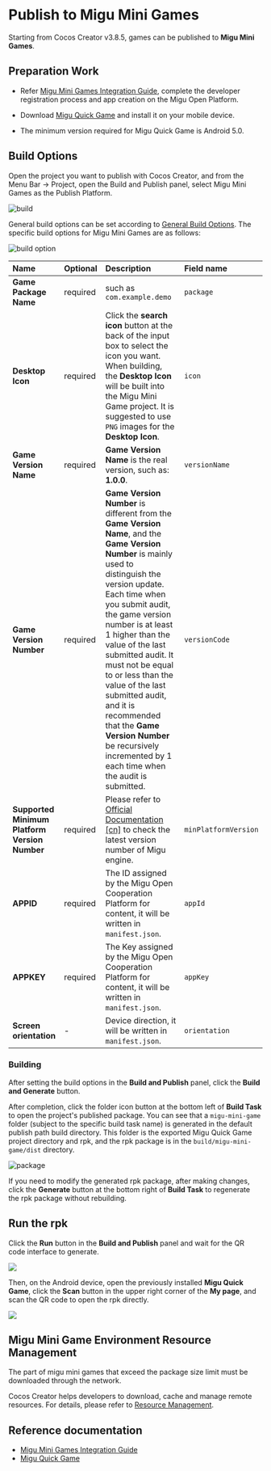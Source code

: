 # Publish to Migu Mini Games

Starting from Cocos Creator v3.8.5, games can be published to **Migu Mini Games**.

## Preparation Work

- Refer [Migu Mini Games Integration Guide](https://open.migufun.com/document/detail?id=640), complete the developer registration process and app creation on the Migu Open Platform.

- Download [Migu Quick Game](https://g.migufun.com/cocosdebugtool) and install it on your mobile device.

- The minimum version required for Migu Quick Game is Android 5.0.

## Build Options

Open the project you want to publish with Cocos Creator, and from the Menu Bar -> Project, open the Build and Publish panel, select Migu Mini Games as the Publish Platform.

![build](./publish-migu-mini-game/build.png)

General build options can be set according to [General Build Options](build-options.md). The specific build options for Migu Mini Games are as follows:

![build option](./publish-migu-mini-game/build-option.png)

| Name | Optional | Description | Field name |
| :-- | :-- | :-- | :-- |
| **Game Package Name** | required | such as `com.example.demo` | `package` |
| **Desktop Icon** | required | Click the **search icon** button at the back of the input box to select the icon you want. When building, the **Desktop Icon** will be built into the Migu Mini Game project. It is suggested to use `PNG` images for the **Desktop Icon**. | `icon` |
| **Game Version Name** | required | **Game Version Name** is the real version, such as: **1.0.0**. | `versionName` |
| **Game Version Number** | required |  **Game Version Number** is different from the **Game Version Name**, and the **Game Version Number** is mainly used to distinguish the version update. Each time when you submit audit, the game version number is at least 1 higher than the value of the last submitted audit. It must not be equal to or less than the value of the last submitted audit, and it is recommended that the **Game Version Number** be recursively incremented by 1 each time when the audit is submitted. | `versionCode` |
| **Supported Minimum Platform Version Number** | required | Please refer to [Official Documentation [cn]](https://open.migufun.com/document/detail?id=640) to check the latest version number of Migu engine. | `minPlatformVersion` |
| **APPID** | required | The ID assigned by the Migu Open Cooperation Platform for content, it will be written in `manifest.json`.| `appId` |
| **APPKEY** | required | The Key assigned by the Migu Open Cooperation Platform for content, it will be written in `manifest.json`.| `appKey` |
| **Screen orientation** | - | Device direction, it will be written in `manifest.json`.| `orientation` |

### Building

After setting the build options in the **Build and Publish** panel, click the **Build and Generate** button.

After completion, click the folder icon button at the bottom left of **Build Task** to open the project's published package. You can see that a `migu-mini-game` folder (subject to the specific build task name) is generated in the default publish path build directory. This folder is the exported Migu Quick Game project directory and rpk, and the rpk package is in the `build/migu-mini-game/dist` directory.

![package](./publish-migu-mini-game/package.png)

If you need to modify the generated rpk package, after making changes, click the **Generate** button at the bottom right of **Build Task** to regenerate the rpk package without rebuilding.

## Run the rpk

Click the **Run** button in the **Build and Publish** panel and wait for the QR code interface to generate.

![](./publish-migu-mini-game/qr_code.png)

Then, on the Android device, open the previously installed **Migu Quick Game**, click the **Scan** button in the upper right corner of the **My page**, and scan the QR code to open the rpk directly.

![](./publish-migu-mini-game/migu-instant_scan_install.png)

## Migu Mini Game Environment Resource Management

The part of migu mini games that exceed the package size limit must be downloaded through the network.

Cocos Creator helps developers to download, cache and manage remote resources. For details, please refer to [Resource Management](../../asset/cache-manager.md).

## Reference documentation

- [Migu Mini Games Integration Guide](https://open.migufun.com/document/detail?id=640)
- [Migu Quick Game](https://g.migufun.com/cocosdebugtool)
